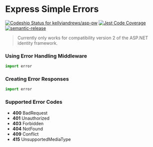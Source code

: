 Express Simple Errors
=====================

[![Codeship Status for kellyjandrews/asp-pw](https://app.codeship.com/projects/a87a5a70-bbe8-0134-af05-325dab4154b9/status?branch=master)](https://app.codeship.com/projects/195777)
[![Jest Code Coverage](https://img.shields.io/badge/coverage-96%25-brightgreen.svg)]()
[![semantic-release](https://img.shields.io/badge/%20%20%F0%9F%93%A6%F0%9F%9A%80-semantic--release-e10079.svg)](https://github.com/semantic-release/semantic-release)

> Currently only works for compatibility version 2 of the ASP.NET  identity framework.

### Using Error Handling Middleware
```js
import error
```

### Creating Error Responses

```js
import error
```
### Supported Error Codes
+ **400** BadRequest
+ **401** Unauthorized
+ **403** Forbidden
+ **404** NotFound
+ **409** Conflict
+ **415** UnsupportedMediaType
